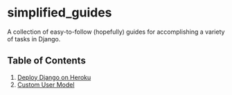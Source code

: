 # simplified_guides

A collection of easy-to-follow (hopefully) guides for accomplishing a variety of tasks in Django.

## Table of Contents
1. [Deploy Django on Heroku](/django_heroku.md)
2. [Custom User Model](/custom_user_model.md)
